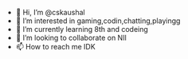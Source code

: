 - 👋 Hi, I’m @cskaushal
- 👀 I’m interested in gaming,codin,chatting,playingg
- 🌱 I’m currently learning 8th and codeing
- 💞️ I’m looking to collaborate on NIl
- 📫 How to reach me IDK

<!---
cskaushal/cskaushal is a ✨ special ✨ repository because its `README.md` (this file) appears on your GitHub profile.
You can click the Preview link to take a look at your changes.
--->

